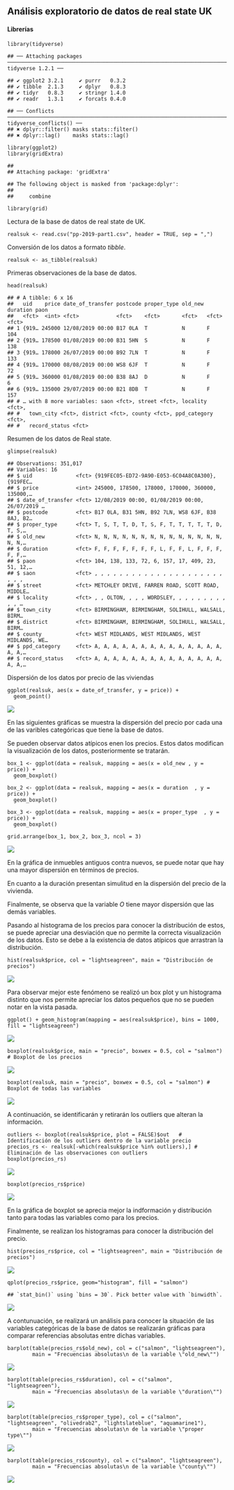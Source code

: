 Análisis exploratorio de datos de real state UK
-----------------------------------------------

#### Librerías

    library(tidyverse)

    ## ── Attaching packages ──────────────────────────────────────────────────────────────────────────────── tidyverse 1.2.1 ──

    ## ✔ ggplot2 3.2.1     ✔ purrr   0.3.2
    ## ✔ tibble  2.1.3     ✔ dplyr   0.8.3
    ## ✔ tidyr   0.8.3     ✔ stringr 1.4.0
    ## ✔ readr   1.3.1     ✔ forcats 0.4.0

    ## ── Conflicts ─────────────────────────────────────────────────────────────────────────────────── tidyverse_conflicts() ──
    ## ✖ dplyr::filter() masks stats::filter()
    ## ✖ dplyr::lag()    masks stats::lag()

    library(ggplot2)
    library(gridExtra)

    ## 
    ## Attaching package: 'gridExtra'

    ## The following object is masked from 'package:dplyr':
    ## 
    ##     combine

    library(grid)

Lectura de la base de datos de real state de UK.

    realsuk <- read.csv("pp-2019-part1.csv", header = TRUE, sep = ",")

Conversión de los datos a formato *tibble*.

    realsuk <- as_tibble(realsuk)

Primeras observaciones de la base de datos.

    head(realsuk)

    ## # A tibble: 6 x 16
    ##   uid    price date_of_transfer postcode proper_type old_new duration paon 
    ##   <fct>  <int> <fct>            <fct>    <fct>       <fct>   <fct>    <fct>
    ## 1 {919… 245000 12/08/2019 00:00 B17 0LA  T           N       F        104  
    ## 2 {919… 178500 01/08/2019 00:00 B31 5HN  S           N       F        138  
    ## 3 {919… 178000 26/07/2019 00:00 B92 7LN  T           N       F        133  
    ## 4 {919… 170000 08/08/2019 00:00 WS8 6JF  T           N       F        72   
    ## 5 {919… 360000 01/08/2019 00:00 B38 8AJ  D           N       F        6    
    ## 6 {919… 135000 29/07/2019 00:00 B21 8DB  T           N       F        157  
    ## # … with 8 more variables: saon <fct>, street <fct>, locality <fct>,
    ## #   town_city <fct>, district <fct>, county <fct>, ppd_category <fct>,
    ## #   record_status <fct>

Resumen de los datos de Real state.

    glimpse(realsuk)

    ## Observations: 351,017
    ## Variables: 16
    ## $ uid              <fct> {919FEC05-ED72-9A90-E053-6C04A8C0A300}, {919FEC…
    ## $ price            <int> 245000, 178500, 178000, 170000, 360000, 135000,…
    ## $ date_of_transfer <fct> 12/08/2019 00:00, 01/08/2019 00:00, 26/07/2019 …
    ## $ postcode         <fct> B17 0LA, B31 5HN, B92 7LN, WS8 6JF, B38 8AJ, B2…
    ## $ proper_type      <fct> T, S, T, T, D, T, S, F, T, T, T, T, T, D, T, S,…
    ## $ old_new          <fct> N, N, N, N, N, N, N, N, N, N, N, N, N, N, N, N,…
    ## $ duration         <fct> F, F, F, F, F, F, F, L, F, F, L, F, F, F, F, F,…
    ## $ paon             <fct> 104, 138, 133, 72, 6, 157, 17, 409, 23, 51, 12,…
    ## $ saon             <fct> , , , , , , , , , , , , , , , , , , , , , , , , 
    ## $ street           <fct> METCHLEY DRIVE, FARREN ROAD, SCOTT ROAD, MIDDLE…
    ## $ locality         <fct> , , OLTON, , , , WORDSLEY, , , , , , , , , , , …
    ## $ town_city        <fct> BIRMINGHAM, BIRMINGHAM, SOLIHULL, WALSALL, BIRM…
    ## $ district         <fct> BIRMINGHAM, BIRMINGHAM, SOLIHULL, WALSALL, BIRM…
    ## $ county           <fct> WEST MIDLANDS, WEST MIDLANDS, WEST MIDLANDS, WE…
    ## $ ppd_category     <fct> A, A, A, A, A, A, A, A, A, A, A, A, A, A, A, A,…
    ## $ record_status    <fct> A, A, A, A, A, A, A, A, A, A, A, A, A, A, A, A,…

Dispersión de los datos por precio de las viviendas

    ggplot(realsuk, aes(x = date_of_transfer, y = price)) + 
      geom_point()

![](EDA_realsuk_files/figure-markdown_strict/unnamed-chunk-7-1.png)

En las siguientes gráficas se muestra la dispersión del precio por cada
una de las varibles categóricas que tiene la base de datos.

Se pueden observar datos atípicos enen los precios. Estos datos
modifican la visualización de los datos, posteriormente se tratarán.

    box_1 <- ggplot(data = realsuk, mapping = aes(x = old_new , y = price)) +
      geom_boxplot()

    box_2 <- ggplot(data = realsuk, mapping = aes(x = duration  , y = price)) +
      geom_boxplot()

    box_3 <- ggplot(data = realsuk, mapping = aes(x = proper_type  , y = price)) +
      geom_boxplot()

    grid.arrange(box_1, box_2, box_3, ncol = 3)

![](EDA_realsuk_files/figure-markdown_strict/unnamed-chunk-8-1.png)

En la gráfica de inmuebles antiguos contra nuevos, se puede notar que
hay una mayor dispersión en términos de precios.

En cuanto a la duración presentan simulitud en la dispersión del precio
de la vivienda.

Finalmente, se observa que la variable *O* tiene mayor dispersión que
las demás variables.

Pasando al histograma de los precios para conocer la distribución de
estos, se puede apreciar una desviación que no permite la correcta
visualización de los datos. Esto se debe a la existencia de datos
atípicos que arrastran la distribución.

    hist(realsuk$price, col = "lightseagreen", main = "Distribución de precios")

![](EDA_realsuk_files/figure-markdown_strict/unnamed-chunk-9-1.png)

Para observar mejor este fenómeno se realizó un box plot y un histograma
distinto que nos permite apreciar los datos pequeños que no se pueden
notar en la vista pasada.

    ggplot() + geom_histogram(mapping = aes(realsuk$price), bins = 1000, fill = "lightseagreen")

![](EDA_realsuk_files/figure-markdown_strict/unnamed-chunk-10-1.png)

    boxplot(realsuk$price, main = "precio", boxwex = 0.5, col = "salmon") # Boxplot de los precios

![](EDA_realsuk_files/figure-markdown_strict/unnamed-chunk-10-2.png)

    boxplot(realsuk, main = "precio", boxwex = 0.5, col = "salmon") # Boxplot de todas las variables

![](EDA_realsuk_files/figure-markdown_strict/unnamed-chunk-10-3.png)

A continuación, se identificarán y retirarán los outliers que alteran la
información.

    outliers <- boxplot(realsuk$price, plot = FALSE)$out   # Identificación de los outliers dentro de la variable precio
    precios_rs <- realsuk[-which(realsuk$price %in% outliers),] # Eliminación de las observaciones con outliers
    boxplot(precios_rs)

![](EDA_realsuk_files/figure-markdown_strict/unnamed-chunk-11-1.png)

    boxplot(precios_rs$price)

![](EDA_realsuk_files/figure-markdown_strict/unnamed-chunk-11-2.png)

En la gráfica de boxplot se aprecia mejor la indformación y distribución
tanto para todas las variables como para los precios.

Finalmente, se realizan los histogramas para conocer la distribución del
precio.

    hist(precios_rs$price, col = "lightseagreen", main = "Distribución de precios")

![](EDA_realsuk_files/figure-markdown_strict/unnamed-chunk-12-1.png)

    qplot(precios_rs$price, geom="histogram", fill = "salmon")

    ## `stat_bin()` using `bins = 30`. Pick better value with `binwidth`.

![](EDA_realsuk_files/figure-markdown_strict/unnamed-chunk-13-1.png)

A contunuación, se realizará un análisis para conocer la situación de
las variables categóricas de la base de datos se realizarán gráficas
para comparar referencias absolutas entre dichas variables.

    barplot(table(precios_rs$old_new), col = c("salmon", "lightseagreen"),
            main = "Frecuencias absolutas\n de la variable \"old_new\"")

![](EDA_realsuk_files/figure-markdown_strict/unnamed-chunk-14-1.png)

    barplot(table(precios_rs$duration), col = c("salmon", "lightseagreen"),
            main = "Frecuencias absolutas\n de la variable \"duration\"")

![](EDA_realsuk_files/figure-markdown_strict/unnamed-chunk-15-1.png)

    barplot(table(precios_rs$proper_type), col = c("salmon", "lightseagreen", "olivedrab2", "lightslateblue", "aquamarine1"),
            main = "Frecuencias absolutas\n de la variable \"proper type\"")

![](EDA_realsuk_files/figure-markdown_strict/unnamed-chunk-16-1.png)

    barplot(table(precios_rs$county), col = c("salmon", "lightseagreen"),
            main = "Frecuencias absolutas\n de la variable \"county\"")

![](EDA_realsuk_files/figure-markdown_strict/unnamed-chunk-17-1.png)
